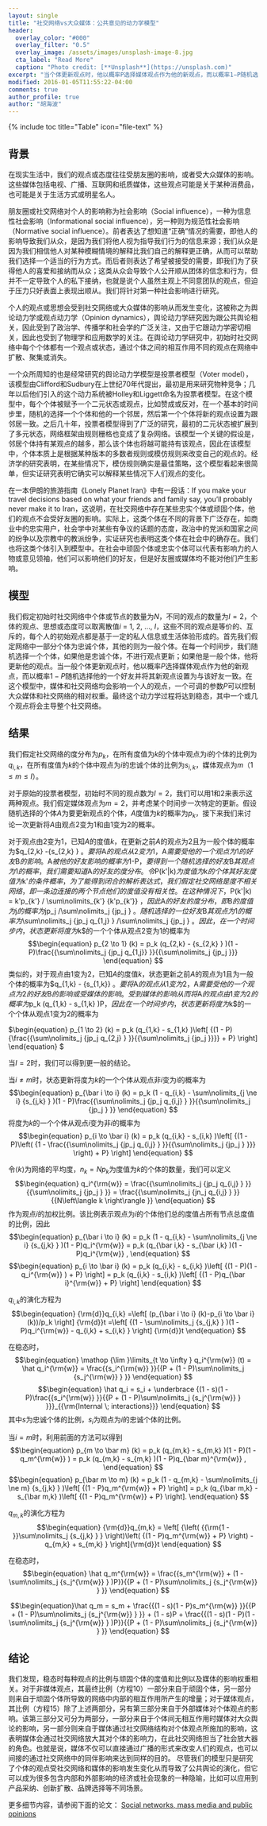 ```yaml
---
layout: single
title: "社交网络vs大众媒体：公共意见的动力学模型"
header:
  overlay_color: "#000"
  overlay_filter: "0.5"
  overlay_image: /assets/images/unsplash-image-8.jpg
  cta_label: "Read More"
  caption: "Photo credit: [**Unsplash**](https://unsplash.com)"
excerpt: "当个体更新观点时，他以概率P选择媒体观点作为他的新观点，而以概率1−P随机选择他的一个好友并将其新观点设置为与该好友一致。最终这个动力学过程将达到稳态。"
modified: 2016-01-05T11:55:22-04:00
comments: true
author_profile: true
author: "胡海波"
---
```


{% include toc title="Table" icon="file-text" %}

## 背景

在现实生活中，我们的观点或态度往往受朋友圈的影响，或者受大众媒体的影响。这些媒体包括电视、广播、互联网和纸质媒体，这些观点可能是关于某种消费品，也可能是关于生活方式或明星名人。

朋友圈或社交网络对个人的影响称为社会影响（Social influence），一种为信息性社会影响（Informational social influence），另一种则为规范性社会影响（Normative social influence）。前者表达了想知道“正确”情况的需要，即他人的影响导致我们从众，是因为我们将他人视为指导我们行为的信息来源；我们从众是因为我们相信他人对某种模糊情境的解释比我们自己的解释更正确，从而可以帮助我们选择一个适当的行为方式。而后者则表达了希望被接受的需要，即我们为了获得他人的喜爱和接纳而从众；这类从众会导致个人公开顺从团体的信念和行为，但并不一定导致个人的私下接纳，也就是说个人虽然主观上不同意团队的观点，但迫于压力只好表面上表现出顺从。我们将针对第一种社会影响进行研究。

个人的观点或思想会受到社交网络或大众媒体的影响从而发生变化，这被称之为舆论动力学或观点动力学（Opinion dynamics），舆论动力学研究因为跟公共舆论相关，因此受到了政治学、传播学和社会学的广泛关注，又由于它跟动力学密切相关，因此也受到了物理学和应用数学的关注。在舆论动力学研究中，初始时社交网络中每个个体都有一个观点或状态，通过个体之间的相互作用不同的观点在网络中扩散、聚集或消失。

一个众所周知的也是经常研究的舆论动力学模型是投票者模型（Voter model），该模型由Clifford和Sudbury在上世纪70年代提出，最初是用来研究物种竞争；几年以后他们引入的这个动力系统被Holley和Liggett命名为投票者模型。在这个模型中，每个个体被赋予一个二元状态或观点，比如赞成或反对，在一个基本的时间步里，随机的选择一个个体和他的一个邻居，然后第一个个体将新的观点设置为跟邻居一致。之后几十年，投票者模型得到了广泛的研究，最初的二元状态被扩展到了多元状态，网络框架由规则栅格也变成了复杂网络。该模型一个关键的假设是，邻居个体持有某观点的越多，那么该个体也将越可能持有该观点，因此在该模型中，个体本质上是根据某种版本的多数者规则或模仿规则来改变自己的观点的。经济学的研究表明，在某些情况下，模仿规则确实是最佳策略，这个模型看起来很简单，但实证研究表明它确实可以解释某些情况下人们观点的变化。

在一本伊朗的旅游指南《Lonely Planet Iran》中有一段话：If you make your travel decisions based on what your friends and family say, you’ll probably never make it to Iran，这说明，在社交网络中存在某些忠实个体或顽固个体，他们的观点不会受好友圈的影响。实际上，这类个体在不同的背景下广泛存在，如商业中的忠实用户，社会学中对某些有争议的话题的态度，政治中的党派和国家之间的纷争以及宗教中的教派纷争，实证研究也表明这类个体在社会中的确存在。我们也将这类个体引入到模型中。在社会中顽固个体或忠实个体可以代表有影响力的人物或意见领袖，他们可以影响他们的好友，但是好友圈或媒体均不能对他们产生影响。

## 模型

我们假定初始时社交网络中个体或节点的数量为$N$，不同的观点的数量为$I = 2$，个体的观点、思想或态度可以取离散值$i$ = 1, 2, ..., $I$，这些不同的观点是等价的、互斥的，每个人的初始观点都是基于一定的私人信息或生活体验形成的。首先我们假定网络中一部分个体为忠诚个体，其他的则为一般个体。在每一个时间步，我们随机选择一个个体，如果他是忠诚个体，不进行观点更新；如果他是一般个体，他将更新他的观点。当一般个体更新观点时，他以概率$P$选择媒体观点作为他的新观点，而以概率$1-P$随机选择他的一个好友并将其新观点设置为与该好友一致。在这个模型中，媒体和社交网络均会影响一个人的观点，一个可调的参数$P$可以控制大众媒体和社交网络的相对权重。最终这个动力学过程将达到稳态，其中一个或几个观点将会主导整个社交网络。

## 结果

我们假定社交网络的度分布为$p_k$，在所有度值为$k$的个体中观点为$i$的个体的比例为$q_{i,k}$，在所有度值为$k$的个体中观点为$i$的忠诚个体的比例为$s_{i,k}$，媒体观点为$m$（$1 \le m \le I$）。

对于原始的投票者模型，初始时不同的观点数为$I=2$，我们可以用1和2来表示这两种观点。我们假定媒体观点为$m=2$，并考虑某个时间步一次特定的更新。假设随机选择的个体$A$为要更新观点的个体，$A$度值为$k$的概率为$p_k$，接下来我们来讨论一次更新将$A$由观点2变为1和由1变为2的概率。

对于观点由2变为1，已知$A$的度值$k$，在更新之前$A$的观点为2且为一般个体的概率为$q_{2,k} -{s_{2,k} } $。要将$A$的观点从2变为1，$A$需要受他的一个观点为1的好友$B$的影响。$A$被他的好友影响的概率为$1-P$，要得到一个随机选择的好友$B$其观点为1的概率，我们需要知道$A$的好友的度分布。令$P(k'|k)$为度值为$k$的个体其好友度值为$k'$的条件概率，为了能得到闭合的解析表达式，我们假定社交网络是度不相关网络，即一条边连接的两个节点他们的度值没有相关性。在这种情况下，$P(k'|k) = k'p_{k'} / \sum\nolimits_{k'} {k'p_{k'}} $，因此$A$的好友的度分布，即$B$的度值为$j$的概率为$jp_j /\sum\nolimits_j {jp_j } $。随机选择的一位好友$B$其观点为1的概率为$\sum\nolimits_j {jp_j q_{1,j} } /\sum\nolimits_j {jp_j } $。因此，在一个时间步内，状态更新将度为$k$的一个个体从观点2变为1的概率为 $$\begin{equation} p_{2 \to 1} (k) = p_k (q_{2,k} - {s_{2,k} } )(1 -P)\frac{{\sum\nolimits_j {jp_j q_{1,j}} }}{{\sum\nolimits_j {jp_j }}} \end{equation} $$ 类似的，对于观点由1变为2，已知$A$的度值$k$，状态更新之前$A$的观点为1且为一般个体的概率为$q_{1,k} - {s_{1,k}} $。要将$A$的观点从1变为2，$A$需要受他的一个观点为2的好友$B$的影响或受媒体的影响。受到媒体的影响从而将$A$的观点由1变为2的概率为$p_k (q_{1,k} - s_{1,k} )P$，因此在一个时间步内，状态更新将度为$k$的一个个体从观点1变为2的概率为

$\begin{equation} p_{1 \to 2} (k) = p_k (q_{1,k} - s_{1,k} )\left[ {(1 - P) {\frac{{\sum\nolimits_j {jp_j q_{2,j} } }}{{\sum\nolimits_j {jp_j }}}} + P} \right] \end{equation} $



当$I = 2$时，我们可以得到更一般的结论。

当$i \ne m$时，状态更新将度为$k$的一个个体从观点非$i$变为$i$的概率为 $$\begin{equation} p_{\bar i \to i} (k) = p_k (1 - q_{i,k} - \sum\nolimits_{j \ne i} {s_{j,k} } )(1 - P)\frac{{\sum\nolimits_j {jp_j q_{i,j} } }}{{\sum\nolimits_j {jp_j } }} \end{equation} $$ 将度为$k$的一个个体从观点$i$变为非$i$的概率为 $$\begin{equation} p_{i \to \bar i} (k) = p_k (q_{i,k} - s_{i,k} )\left[ {(1 - P)\left( {1 - \frac{{\sum\nolimits_j {jp_j q_{i,j} } }}{{\sum\nolimits_j {jp_j } }}} \right) + P} \right] \end{equation} $$

令$\left\langle k \right\rangle$为网络的平均度，$n_k = Np_k$为度值为$k$的个体的数量，我们可以定义 $$\begin{equation} q_i^{\rm{w}} = \frac{{\sum\nolimits_j {jp_j q_{i,j} } }}{{\sum\nolimits_j {jp_j } }} = \frac{{\sum\nolimits_j {jn_j q_{i,j} } }}{{N\left\langle k \right\rangle }} \end{equation} $$ 作为观点$i$的加权比例。该比例表示观点为$i$的个体他们总的度值占所有节点总度值的比例，因此 $$\begin{equation} p_{\bar i \to i} (k) = p_k (1 - q_{i,k} - \sum\nolimits_{j \ne i} {s_{j,k} } )(1 - P)q_i^{\rm{w}} = p_k (q_{\bar i,k} - s_{\bar i,k} )(1 - P)q_i^{\rm{w}} , \end{equation} $$ $$\begin{equation} p_{i \to \bar i} (k) = p_k (q_{i,k} - s_{i,k} )\left[ {(1 - P)(1 - q_i^{\rm{w}} ) + P} \right] = p_k (q_{i,k} - s_{i,k} )\left[ {(1 - P)q_{\bar i}^{\rm{w}} + P} \right] \end{equation} $$

$q_{i,k}$的演化方程为 $$\begin{equation} {\rm{d}}q_{i,k} =\left[ (p_{\bar i \to i} (k)-p_{i \to \bar i} (k))/p_k \right] {\rm{d}}t =\left[ {(1 - \sum\nolimits_j {s_{j,k} } )(1 - P)q_i^{\rm{w}} - q_{i,k} + s_{i,k} } \right] {\rm{d}}t \end{equation} $$

在稳态时， $$\begin{equation} \mathop {\lim }\limits_{t \to \infty } q_i^{\rm{w}} (t) = \hat q_i^{\rm{w}} = \frac{{s_i^{\rm{w}} }}{{P + (1 - P)\sum\nolimits_j {s_j^{\rm{w}} } }} \end{equation} $$ $$\begin{equation} \hat q_i = s_i + \underbrace {(1 - s)(1 - P)\frac{{s_i^{\rm{w}} }}{{P + (1 - P)\sum\nolimits_j {s_j^{\rm{w}} } }}}_{{\rm{Internal \; interactions}}} \end{equation} $$ 其中$s$为忠诚个体的比例，$s_i$为观点为$i$的忠诚个体的比例。

当$i = m$时，利用前面的方法可以得到 $$\begin{equation} p_{m \to \bar m} (k) = p_k (q_{m,k} - s_{m,k} )(1 - P)(1 - q_m^{\rm{w}} ) = p_k (q_{m,k} - s_{m,k} )(1 - P)q_{\bar m}^{\rm{w}} , \end{equation} $$ $$\begin{equation} p_{\bar m \to m} (k) = p_k (1 - q_{m,k} - \sum\nolimits_{j \ne m} {s_{j,k} } )\left[ {(1 - P)q_m^{\rm{w}} + P} \right] = p_k (q_{\bar m,k} - s_{\bar m,k} )\left[ {(1 - P)q_m^{\rm{w}} + P} \right]. \end{equation} $$

$q_{m,k}$的演化方程为 $$\begin{equation} {\rm{d}}q_{m,k} = \left[ {\left( {{\rm{1 - }}\sum\nolimits_j {s_{j,k} } } \right)\left( {(1 - P)q_m^{\rm{w}} + P} \right) - q_{m,k} + s_{m,k} } \right]{\rm{d}}t \end{equation} $$

在稳态时， $$\begin{equation} \hat q_m^{\rm{w}} = \frac{{s_m^{\rm{w}} + (1 - \sum\nolimits_j {s_j^{\rm{w}} } )P}}{{P + (1 - P)\sum\nolimits_j {s_j^{\rm{w}} } }} \end{equation} $$

$$\begin{equation}\hat q_m = s_m + \frac{{(1 - s)(1 - P)s_m^{\rm{w}} }}{{P + (1 - P)\sum\nolimits_j {s_j^{\rm{w}} } }} + (1 - s)P + \frac{{(1 - s)(1 - P)(1 - \sum\nolimits_j {s_j^{\rm{w}} } )P}}{{P + (1 - P)\sum\nolimits_j {s_j^{\rm{w}} } }} \end{equation} $$

## 结论
我们发现，稳态时每种观点的比例与顽固个体的度值和比例以及媒体的影响权重相关。对于非媒体观点，其最终比例（方程10）一部分来自于顽固个体，另一部分则来自于顽固个体所导致的网络中内部的相互作用所产生的增量；对于媒体观点，其比例（方程15）除了上述两部分，另有第三部分来自于外部媒体对个体观点的影响。该第三部分又可分为两部分，一部分来自于个体间无相互作用时媒体对大众舆论的影响，另一部分则来自于媒体通过社交网络结构对个体观点所施加的影响，这表明媒体会通过社交网络放大其对个体的影响力，在此社交网络担当了社会放大器的角色。也就是说，媒体不仅可以直接通过广播的形式来改变人们的观点，也可以间接的通过社交网络中的同伴影响来达到同样的目的。
尽管我们的模型只是研究了个体的观点受社交网络和媒体的影响发生变化从而导致了公共舆论的演化，但它可以成为很多包含内部和外部影响的经济或社会现象的一种隐喻，比如可以应用到产品采纳、创新扩散、品牌选择等不同场景。

更多细节内容，请参阅下面的论文： <a href="http://link.springer.com/article/10.1007/s11403-015-0170-8">Social networks, mass media and public opinions</a>
